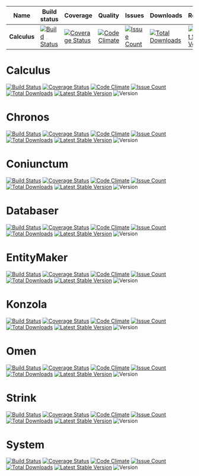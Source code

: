 Name | Build status | Coverage | Quality | Issues | Downloads | Release | Version
--- | --- | --- | --- | --- | --- | --- | ---
**Calculus** | [![Build Status](https://travis-ci.org/Zazalt/Calculus.svg?branch=master)](https://travis-ci.org/Zazalt/Calculus) | [![Coverage Status](https://coveralls.io/repos/github/Zazalt/Calculus/badge.svg?branch=master)](https://coveralls.io/github/Zazalt/Calculus?branch=master) | [![Code Climate](https://codeclimate.com/github/Zazalt/Calculus/badges/gpa.svg)](https://codeclimate.com/github/Zazalt/Calculus) | [![Issue Count](https://codeclimate.com/github/Zazalt/Calculus/badges/issue_count.svg)](https://codeclimate.com/github/Zazalt/Calculus/issues) | [![Total Downloads](https://poser.pugx.org/zazalt/calculus/downloads)](https://packagist.org/packages/zazalt/calculus/stats) | [![Latest Stable Version](https://poser.pugx.org/zazalt/calculus/v/stable)](https://packagist.org/packages/zazalt/calculus) | ![Version](https://img.shields.io/badge/version-beta-yellow.svg)


Calculus
=================

[![Build Status](https://travis-ci.org/Zazalt/Calculus.svg?branch=master)](https://travis-ci.org/Zazalt/Calculus)
[![Coverage Status](https://coveralls.io/repos/github/Zazalt/Calculus/badge.svg?branch=master)](https://coveralls.io/github/Zazalt/Calculus?branch=master)
[![Code Climate](https://codeclimate.com/github/Zazalt/Calculus/badges/gpa.svg)](https://codeclimate.com/github/Zazalt/Calculus)
[![Issue Count](https://codeclimate.com/github/Zazalt/Calculus/badges/issue_count.svg)](https://codeclimate.com/github/Zazalt/Calculus/issues)
[![Total Downloads](https://poser.pugx.org/zazalt/calculus/downloads)](https://packagist.org/packages/zazalt/calculus/stats)
[![Latest Stable Version](https://poser.pugx.org/zazalt/calculus/v/stable)](https://packagist.org/packages/zazalt/calculus)
![Version](https://img.shields.io/badge/version-beta-yellow.svg)

Chronos
=================

[![Build Status](https://travis-ci.org/Zazalt/Chronos.svg?branch=master)](https://travis-ci.org/Zazalt/Chronos)
[![Coverage Status](https://coveralls.io/repos/github/Zazalt/Chronos/badge.svg?branch=master)](https://coveralls.io/github/Zazalt/Chronos?branch=master)
[![Code Climate](https://codeclimate.com/github/Zazalt/Chronos/badges/gpa.svg)](https://codeclimate.com/github/Zazalt/Chronos)
[![Issue Count](https://codeclimate.com/github/Zazalt/Chronos/badges/issue_count.svg)](https://codeclimate.com/github/Zazalt/Chronos/issues)
[![Total Downloads](https://poser.pugx.org/zazalt/chronos/downloads)](https://packagist.org/packages/zazalt/chronos/stats)
[![Latest Stable Version](https://poser.pugx.org/zazalt/chronos/v/stable)](https://packagist.org/packages/zazalt/chronos)
![Version](https://img.shields.io/badge/version-beta-yellow.svg)

Coniunctum
=================

[![Build Status](https://travis-ci.org/Zazalt/Coniunctum.svg?branch=master)](https://travis-ci.org/Zazalt/Coniunctum)
[![Coverage Status](https://coveralls.io/repos/github/Zazalt/Coniunctum/badge.svg?branch=master)](https://coveralls.io/github/Zazalt/Coniunctum?branch=master)
[![Code Climate](https://codeclimate.com/github/Zazalt/Coniunctum/badges/gpa.svg)](https://codeclimate.com/github/Zazalt/Coniunctum)
[![Issue Count](https://codeclimate.com/github/Zazalt/Coniunctum/badges/issue_count.svg)](https://codeclimate.com/github/Zazalt/Coniunctum/issues)
[![Total Downloads](https://poser.pugx.org/zazalt/coniunctum/downloads)](https://packagist.org/packages/zazalt/coniunctum/stats)
[![Latest Stable Version](https://poser.pugx.org/zazalt/coniunctum/v/stable)](https://packagist.org/packages/zazalt/coniunctum)
![Version](https://img.shields.io/badge/version-beta-yellow.svg)

Databaser
=================

[![Build Status](https://travis-ci.org/Zazalt/Databaser.svg?branch=master)](https://travis-ci.org/Zazalt/Databaser)
[![Coverage Status](https://coveralls.io/repos/github/Zazalt/Databaser/badge.svg?branch=master)](https://coveralls.io/github/Zazalt/Databaser?branch=master)
[![Code Climate](https://codeclimate.com/github/Zazalt/Databaser/badges/gpa.svg)](https://codeclimate.com/github/Zazalt/Databaser)
[![Issue Count](https://codeclimate.com/github/Zazalt/Databaser/badges/issue_count.svg)](https://codeclimate.com/github/Zazalt/Databaser/issues)
[![Total Downloads](https://poser.pugx.org/zazalt/databaser/downloads)](https://packagist.org/packages/zazalt/databaser/stats)
[![Latest Stable Version](https://poser.pugx.org/zazalt/databaser/v/stable)](https://packagist.org/packages/zazalt/databaser)
![Version](https://img.shields.io/badge/version-beta-yellow.svg)

EntityMaker
=================

[![Build Status](https://travis-ci.org/Zazalt/EntityMaker.svg?branch=master)](https://travis-ci.org/Zazalt/EntityMaker)
[![Coverage Status](https://coveralls.io/repos/github/Zazalt/EntityMaker/badge.svg?branch=master)](https://coveralls.io/github/Zazalt/EntityMaker?branch=master)
[![Code Climate](https://codeclimate.com/github/Zazalt/EntityMaker/badges/gpa.svg)](https://codeclimate.com/github/Zazalt/EntityMaker)
[![Issue Count](https://codeclimate.com/github/Zazalt/EntityMaker/badges/issue_count.svg)](https://codeclimate.com/github/Zazalt/EntityMaker/issues)
[![Total Downloads](https://poser.pugx.org/zazalt/entitymaker/downloads)](https://packagist.org/packages/zazalt/entitymaker/stats)
[![Latest Stable Version](https://poser.pugx.org/zazalt/entitymaker/v/stable)](https://packagist.org/packages/zazalt/entitymaker)
![Version](https://img.shields.io/badge/version-beta-yellow.svg)

Konzola
=================

[![Build Status](https://travis-ci.org/Zazalt/Konzola.svg?branch=master)](https://travis-ci.org/Zazalt/Konzola)
[![Coverage Status](https://coveralls.io/repos/github/Zazalt/Konzola/badge.svg?branch=master)](https://coveralls.io/github/Zazalt/Konzola?branch=master)
[![Code Climate](https://codeclimate.com/github/Zazalt/Konzola/badges/gpa.svg)](https://codeclimate.com/github/Zazalt/Konzola)
[![Issue Count](https://codeclimate.com/github/Zazalt/Konzola/badges/issue_count.svg)](https://codeclimate.com/github/Zazalt/Konzola/issues)
[![Total Downloads](https://poser.pugx.org/zazalt/konzola/downloads)](https://packagist.org/packages/zazalt/konzola/stats)
[![Latest Stable Version](https://poser.pugx.org/zazalt/konzola/v/stable)](https://packagist.org/packages/zazalt/konzola)
![Version](https://img.shields.io/badge/version-beta-yellow.svg)

Omen
=================

[![Build Status](https://travis-ci.org/Zazalt/Omen.svg?branch=master)](https://travis-ci.org/Zazalt/Omen)
[![Coverage Status](https://coveralls.io/repos/github/Zazalt/Omen/badge.svg?branch=master)](https://coveralls.io/github/Zazalt/Omen?branch=master)
[![Code Climate](https://codeclimate.com/github/Zazalt/Omen/badges/gpa.svg)](https://codeclimate.com/github/Zazalt/Omen)
[![Issue Count](https://codeclimate.com/github/Zazalt/Omen/badges/issue_count.svg)](https://codeclimate.com/github/Zazalt/Omen/issues)
[![Total Downloads](https://poser.pugx.org/zazalt/omen/downloads)](https://packagist.org/packages/zazalt/omen/stats)
[![Latest Stable Version](https://poser.pugx.org/zazalt/omen/v/stable)](https://packagist.org/packages/zazalt/omen)
![Version](https://img.shields.io/badge/version-alpha-red.svg)

Strink
=================

[![Build Status](https://travis-ci.org/Zazalt/Strink.svg?branch=master)](https://travis-ci.org/Zazalt/Strink)
[![Coverage Status](https://coveralls.io/repos/github/Zazalt/Strink/badge.svg?branch=master)](https://coveralls.io/github/Zazalt/Strink?branch=master)
[![Code Climate](https://codeclimate.com/github/Zazalt/Strink/badges/gpa.svg)](https://codeclimate.com/github/Zazalt/Strink)
[![Issue Count](https://codeclimate.com/github/Zazalt/Strink/badges/issue_count.svg)](https://codeclimate.com/github/Zazalt/Strink/issues)
[![Total Downloads](https://poser.pugx.org/zazalt/strink/downloads)](https://packagist.org/packages/zazalt/strink/stats)
[![Latest Stable Version](https://poser.pugx.org/zazalt/strink/v/stable)](https://packagist.org/packages/zazalt/strink)
![Version](https://img.shields.io/badge/version-beta-yellow.svg)

System
=================

[![Build Status](https://travis-ci.org/Zazalt/System.svg?branch=master)](https://travis-ci.org/Zazalt/System)
[![Coverage Status](https://coveralls.io/repos/github/Zazalt/System/badge.svg?branch=master)](https://coveralls.io/github/Zazalt/System?branch=master)
[![Code Climate](https://codeclimate.com/github/Zazalt/System/badges/gpa.svg)](https://codeclimate.com/github/Zazalt/System)
[![Issue Count](https://codeclimate.com/github/Zazalt/System/badges/issue_count.svg)](https://codeclimate.com/github/Zazalt/System/issues)
[![Total Downloads](https://poser.pugx.org/zazalt/system/downloads)](https://packagist.org/packages/zazalt/system/stats)
[![Latest Stable Version](https://poser.pugx.org/zazalt/system/v/stable)](https://packagist.org/packages/zazalt/system)
![Version](https://img.shields.io/badge/version-beta-yellow.svg)